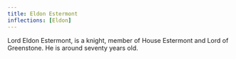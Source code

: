 ```yaml
---
title: Eldon Estermont
inflections: [Eldon]
---
```


Lord Eldon Estermont, is a knight, member of House Estermont and Lord of Greenstone. He is around seventy years old.


